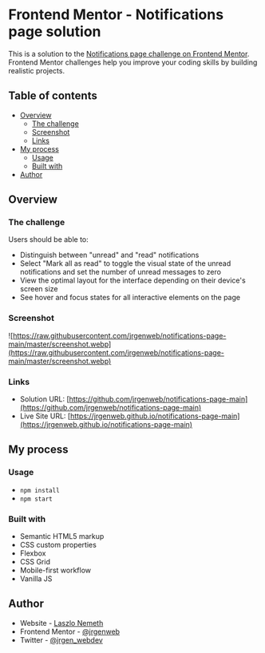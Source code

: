 # Frontend Mentor - Notifications page solution

This is a solution to the [Notifications page challenge on Frontend Mentor](https://www.frontendmentor.io/challenges/notifications-page-DqK5QAmKbC). Frontend Mentor challenges help you improve your coding skills by building realistic projects.

## Table of contents

- [Overview](#overview)
  - [The challenge](#the-challenge)
  - [Screenshot](#screenshot)
  - [Links](#links)
- [My process](#my-process)
  - [Usage](#usage)
  - [Built with](#built-with)
- [Author](#author)

## Overview

### The challenge

Users should be able to:

- Distinguish between "unread" and "read" notifications
- Select "Mark all as read" to toggle the visual state of the unread notifications and set the number of unread messages to zero
- View the optimal layout for the interface depending on their device's screen size
- See hover and focus states for all interactive elements on the page

### Screenshot

![https://raw.githubusercontent.com/jrgenweb/notifications-page-main/master/screenshot.webp](https://raw.githubusercontent.com/jrgenweb/notifications-page-main/master/screenshot.webp)

### Links

- Solution URL: [https://github.com/jrgenweb/notifications-page-main](https://github.com/jrgenweb/notifications-page-main)
- Live Site URL: [https://jrgenweb.github.io/notifications-page-main](https://jrgenweb.github.io/notifications-page-main)

## My process

### Usage

- `npm install`
- `npm start`

### Built with

- Semantic HTML5 markup
- CSS custom properties
- Flexbox
- CSS Grid
- Mobile-first workflow
- Vanilla JS

## Author

- Website - [Laszlo Nemeth](https://jrgenweb.github.io)
- Frontend Mentor - [@jrgenweb](https://www.frontendmentor.io/profile/jrgenweb)
- Twitter - [@jrgen_webdev](https://www.twitter.com/jrgen_webdev)
